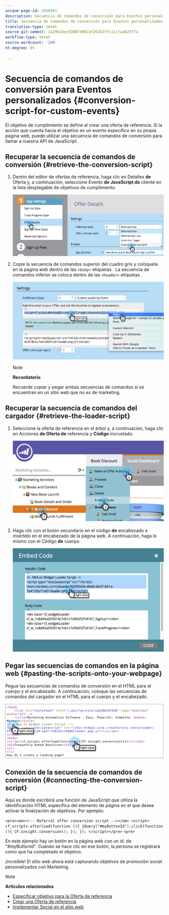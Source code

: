 ```yaml
---
unique-page-id: 2950561
description: Secuencia de comandos de conversión para Eventos personalizados - Documentos de marketing - Documentación del producto
title: Secuencia de comandos de conversión para Eventos personalizados
translation-type: tm+mt
source-git-commit: 1a29614ec938074902af201b2ffc11cfaa625f7a
workflow-type: tm+mt
source-wordcount: '280'
ht-degree: 0%

---
```



# Secuencia de comandos de conversión para Eventos personalizados {#conversion-script-for-custom-events}

El objetivo de cumplimiento se define al crear una oferta de referencia. Si la acción que cuenta hacia el objetivo es un evento específico en su propia página web, puede utilizar una secuencia de comandos de conversión para llamar a nuestra API de JavaScript.

## Recuperar la secuencia de comandos de conversión {#retrieve-the-conversion-script}

1. Dentro del editor de ofertas de referencia, haga clic en Detalles **de** Oferta y, a continuación, seleccione Evento **de JavaScript de** cliente en la lista desplegable de objetivos de cumplimiento.

   ![](assets/image2015-4-20-17-3a22-3a15.png)

1. Copie la secuencia de comandos superior del cuadro gris y colóquela en la página web dentro de las `<body>` etiquetas . La secuencia de comandos inferior se coloca dentro de las `<header>` etiquetas .

   ![](assets/image2015-4-20-17-3a29-3a7.png)

   >[!NOTE]
   >
   >**Recordatorio**
   >
   >
   >Recuerde copiar y pegar ambas secuencias de comandos si se encuentran en un sitio web que no es de marketing.

## Recuperar la secuencia de comandos del cargador {#retrieve-the-loader-script}

1. Seleccione la oferta de referencia en el árbol y, a continuación, haga clic en Acciones **de Oferta de** referencia y **Código** incrustado.

   ![](assets/image2015-4-20-17-3a34-3a46.png)

1. Haga clic con el botón secundario en el código **de** encabezado e insértelo en el encabezado de la página web. A continuación, haga lo mismo con el Código **de** cuerpo.

   ![](assets/image2015-4-20-20-3a49-3a19.png)

## Pegar las secuencias de comandos en la página web {#pasting-the-scripts-onto-your-webpage}

Pegue las secuencias de comandos de conversión en el HTML para el cuerpo y el encabezado. A continuación, coloque las secuencias de comandos del cargador en el HTML para el cuerpo y el encabezado.

![](assets/image2015-4-20-21-3a0-3a16.png)

## Conexión de la secuencia de comandos de conversión {#connecting-the-conversion-script}

Aquí es donde escribirá una función de JavaScript que utiliza la identificación HTML específica del elemento de página en el que desee activar la finalización de objetivos. Por ejemplo:

`<pre><em><!-- Referral offer conversion script --></em> <script> cf_scripts.afterload(function (){ jQuery("#myButtonId").click(function (){ CF.insight.conversion(); }); }); </script></pre>` `<pre>`

En este ejemplo hay un botón en la página web con un id. de &quot;#myButtonId&quot;. Cuando se hace clic en ese botón, la persona se registrará como que ha completado el objetivo.

¡Increíble! El sitio web ahora está capturando objetivos de promoción social personalizados con Marketing.

>[!NOTE]
>
>**Artículos relacionados**
>
>* [Especificar objetivo para la Oferta de referencia](../../../../product-docs/demand-generation/social/referral-offers/specify-goal-for-referral-offer.md)
>* [Crear una Oferta de referencia](../../../../product-docs/demand-generation/social/referral-offers/create-a-referral-offer.md)
>* [Implementar Social en el sitio web](deploy-social-on-your-website.md)

